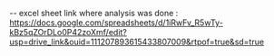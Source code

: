 -- excel sheet link where analysis was done : https://docs.google.com/spreadsheets/d/1iRwFv_R5wTy-kBz5qZOrDLo0P42zoXmf/edit?usp=drive_link&ouid=111207893615433807009&rtpof=true&sd=true 
